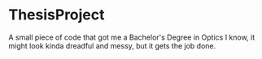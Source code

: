# ThesisProject
A small piece of code that got me a Bachelor's Degree in Optics
I know, it might look kinda dreadful and messy, but it gets the job done.
